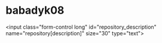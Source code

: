 # babadyk08
&lt;input class="form-control long" id="repository_description" name="repository[description]" size="30" type="text">
